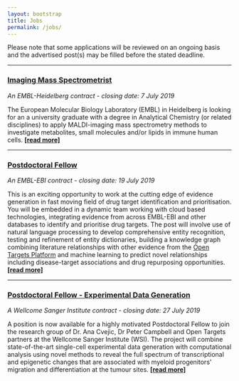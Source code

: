 ```yaml
---
layout: bootstrap
title: Jobs
permalink: /jobs/
---
```

Please note that some applications will be reviewed on an ongoing basis and the advertised post(s) may be filled before the stated deadline. 

***
 
### [Imaging Mass Spectrometrist](https://www.embl.de/jobs/searchjobs/index.php?ref=HD01538)
*An EMBL-Heidelberg contract - closing date: 7 July 2019*

The European Molecular Biology Laboratory (EMBL) in Heidelberg is looking for an a university graduate with a degree in Analytical Chemistry (or related disciplines) to apply MALDI-imaging mass spectrometry methods to investigate metabolites, small molecules and/or lipids in immune human cells. __[[read more]](https://www.embl.de/jobs/searchjobs/index.php?ref=HD01538)__

***

### [Postdoctoral Fellow](https://www.embl.de/jobs/searchjobs/index.php?ref=EBI01432)
*An EMBL-EBI contract - closing date: 19 July 2019*

This is an exciting opportunity to work at the cutting edge of evidence generation in fast moving field of drug target identification and prioritisation. You will be embedded in a dynamic team working with cloud based technologies, integrating evidence from across EMBL-EBI and other databases to identify and prioritise drug targets. The post will involve use of natural language processing to develop comprehensive entity recognition, testing and refinement of entity dictionaries, building a knowledge graph combining literature relationships with other evidence from the [Open Targets Platform](https://www.targetvalidation.org) and machine learning to predict novel relationships including disease-target associations and drug repurposing opportunities. __[[read more]](https://www.embl.de/jobs/searchjobs/index.php?ref=EBI01432)__

***

### [Postdoctoral Fellow - Experimental Data Generation](https://jobs.sanger.ac.uk/vacancy/postdoctoral-fellow-experimental-data-generation-391940.html)
*A Wellcome Sanger Institute contract - closing date: 27 July 2019*

A position is now available for a highly motivated Postdoctoral Fellow to join the research group of Dr. Ana Cvejic, Dr Peter Campbell and Open Targets partners at the Wellcome Sanger Institute (WSI). The project will combine state-of-the-art single-cell experimental data generation with computational analysis using novel methods to reveal the full spectrum of transcriptional and epigenetic changes that are associated with myeloid progenitors' migration and differentiation at the tumour sites. __[[read more]](https://jobs.sanger.ac.uk/vacancy/postdoctoral-fellow-experimental-data-generation-391940.html)__

